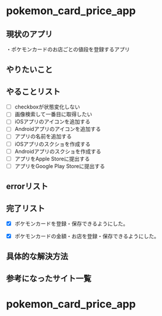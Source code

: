# pokemon_card_price_app

## 現状のアプリ  
・ポケモンカードのお店ごとの値段を登録するアプリ  

## やりたいこと

## やることリスト
- [ ] checkboxが状態変化しない
- [ ] 画像検索して一番目に取得したい
- [ ] iOSアプリのアイコンを追加する
- [ ] Androidアプリのアイコンを追加する
- [ ] アプリの名前を追加する
- [ ] iOSアプリのスクショを作成する
- [ ] Androidアプリのスクショを作成する
- [ ] アプリをApple Storeに提出する
- [ ] アプリをGoogle Play Storeに提出する

## errorリスト


## 完了リスト
- [x] ポケモンカードを登録・保存できるようにした。
- [x] ポケモンカードの金額・お店を登録・保存できるようにした。


## 具体的な解決方法


 
## 参考になったサイト一覧

# pokemon_card_price_app

